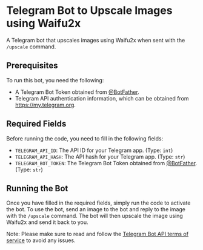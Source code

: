 # Telegram Bot to Upscale Images using Waifu2x

A Telegram bot that upscales images using Waifu2x when sent with the `/upscale` command.

## Prerequisites

To run this bot, you need the following:

- A Telegram Bot Token obtained from [@BotFather](https://t.me/BotFather).
- Telegram API authentication information, which can be obtained from https://my.telegram.org.

## Required Fields

Before running the code, you need to fill in the following fields:

- `TELEGRAM_API_ID`: The API ID for your Telegram app. (Type: `int`)
- `TELEGRAM_API_HASH`: The API hash for your Telegram app. (Type: `str`)
- `TELEGRAM_BOT_TOKEN`: The Telegram Bot Token obtained from [@BotFather](https://t.me/BotFather). (Type: `str`)

## Running the Bot

Once you have filled in the required fields, simply run the code to activate the bot. To use the bot, send an image to the bot and reply to the image with the `/upscale` command. The bot will then upscale the image using Waifu2x and send it back to you.

Note: Please make sure to read and follow the [Telegram Bot API terms of service](https://core.telegram.org/bots/faq#my-bot-keeps-crashing-what-should-i-do) to avoid any issues.
